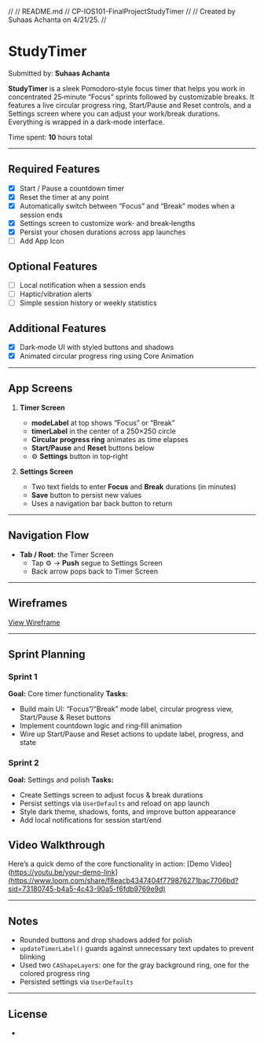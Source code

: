 //
//  README.md
//  CP-IOS101-FinalProjectStudyTimer
//
//  Created by Suhaas Achanta on 4/21/25.
//

# StudyTimer

Submitted by: **Suhaas Achanta**

**StudyTimer** is a sleek Pomodoro‑style focus timer that helps you work in concentrated 25‑minute “Focus” sprints followed by customizable breaks. It features a live circular progress ring, Start/Pause and Reset controls, and a Settings screen where you can adjust your work/break durations. Everything is wrapped in a dark‑mode interface.

Time spent: **10** hours total

---

## Required Features

- [x] Start / Pause a countdown timer
- [x] Reset the timer at any point
- [x] Automatically switch between “Focus” and “Break” modes when a session ends
- [x] Settings screen to customize work‐ and break‐lengths
- [x] Persist your chosen durations across app launches
- [ ] Add App Icon

## Optional Features

- [ ] Local notification when a session ends
- [ ] Haptic/vibration alerts
- [ ] Simple session history or weekly statistics

## Additional Features

- [x] Dark‑mode UI with styled buttons and shadows
- [x] Animated circular progress ring using Core Animation

---

## App Screens

1. **Timer Screen**
   - **modeLabel** at top shows “Focus” or “Break”
   - **timerLabel** in the center of a 250×250 circle
   - **Circular progress ring** animates as time elapses
   - **Start/Pause** and **Reset** buttons below
   - ⚙️ **Settings** button in top‑right

2. **Settings Screen**
   - Two text fields to enter **Focus** and **Break** durations (in minutes)
   - **Save** button to persist new values
   - Uses a navigation bar back button to return

---

## Navigation Flow

- **Tab / Root**: the Timer Screen
  - Tap ⚙️ → **Push** segue to Settings Screen
  - Back arrow pops back to Timer Screen

---

## Wireframes

[View Wireframe](https://github.com/user-attachments/assets/7d567651-d868-4e4f-8a9f-3ada2271a1aa)



---

## Sprint Planning

### Sprint 1
**Goal:** Core timer functionality
**Tasks:**
- Build main UI: “Focus”/“Break” mode label, circular progress view, Start/Pause & Reset buttons
- Implement countdown logic and ring‑fill animation
- Wire up Start/Pause and Reset actions to update label, progress, and state

### Sprint 2
**Goal:** Settings and polish
**Tasks:**
- Create Settings screen to adjust focus & break durations
- Persist settings via `UserDefaults` and reload on app launch
- Style dark theme, shadows, fonts, and improve button appearance
- Add local notifications for session start/end


## Video Walkthrough

Here’s a quick demo of the core functionality in action:
[Demo Video](https://youtu.be/your-demo-link](https://www.loom.com/share/f8eacb4347404f779876271bac7706bd?sid=73180745-b4a5-4c43-90a5-f6fdb9769e9d)

---

## Notes

- Rounded buttons and drop shadows added for polish
- `updateTimerLabel()` guards against unnecessary text updates to prevent blinking
- Used two `CAShapeLayer`s: one for the gray background ring, one for the colored progress ring
- Persisted settings via `UserDefaults`

---

## License

-
